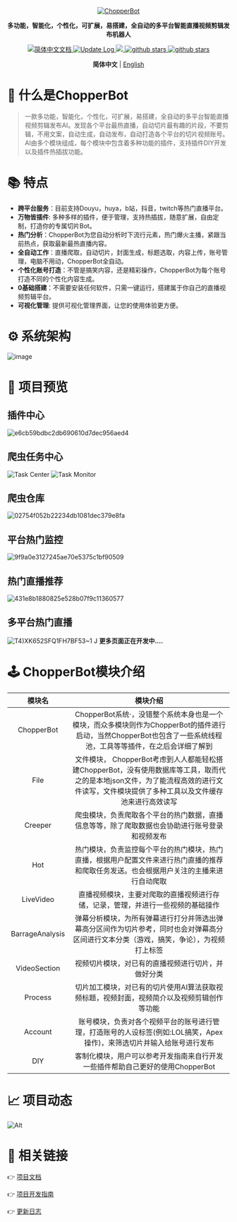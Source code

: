 
<p align="center">
  <a href="https://github.com/969025903/ChopperBot">
   <img alt="ChopperBot" src="https://github.com/twj666/ChopperBot-Doc/blob/master/img/logo.png?raw=true">
  </a>
</p>

<p align="center">
  <strong>多功能，智能化，个性化，可扩展，易搭建，全自动的多平台智能直播视频剪辑发布机器人</strong>
</p>

<p align="center">
  <a href="https://969025903.github.io/ChopperBot-Doc/">
    <img src="https://img.shields.io/badge/文档-简体中文-blue.svg" alt="简体中文文档" />
  </a>

   <a href="https://github.com/969025903/ChopperBot/blob/master/CHANGELOG.md" >
    <img src="https://img.shields.io/badge/ChangeLog-English-blue.svg" alt="Update Log" />
  </a>

   <a target="_blank" href="https://www.oracle.com/technetwork/java/javase/downloads/index.html">
        <img src="https://img.shields.io/badge/JDK-11+-green.svg" />
    </a>
  <a target="_blank" href='https://github.com/969025903/ChopperBot'>
        <img src="https://img.shields.io/github/stars/969025903/ChopperBot.svg" alt="github stars"/>
   </a>

   <a target="_blank" href=''>
        <img src="https://img.shields.io/badge/Process-Developing-yellow" alt="github stars"/>
   </a>
</p>

<p align='center'>
  <b>简体中文</b> | <a href="https://github.com/969025903/ChopperBot/blob/master/README.md">English</a> 
</p>



# 📖 什么是ChopperBot


>一款多功能，智能化，个性化，可扩展，易搭建，全自动的多平台智能直播视频剪辑发布AI。发现各个平台最热直播，自动切片最有趣的片段，不要剪辑，不用文案，自动生成，自动发布，自动打造各个平台的切片视频账号。AI由多个模块组成，每个模块中包含着多种功能的插件，支持插件DIY开发以及插件热插拔功能。


# 📚 特点

- **跨平台服务**：目前支持Douyu，huya，b站，抖音，twitch等热门直播平台。
- **万物皆插件**: 多种多样的插件，便于管理，支持热插拔，随意扩展，自由定制，打造你的专属切片Bot。
- **热门分析**：ChopperBot为您自动分析时下流行元素，热门爆火主播，紧跟当前热点，获取最新最热直播内容。
- **全自动工作**：直播爬取，自动切片，封面生成，标题选取，内容上传，账号管理，电脑不用动，ChopperBot全自动。
- **个性化账号打造**：不管是搞笑内容，还是精彩操作，ChopperBot为每个账号打造不同的个性化内容生成。
- **0基础搭建**：不需要安装任何软件，只需一键运行，搭建属于你自己的直播视频剪辑平台。
- **可视化管理**: 提供可视化管理界面，让您的使用体验更方便。

# ⚙ 系统架构
![image](https://github.com/969025903/ChopperBot/assets/77137063/eeca58de-611b-41ee-973f-cd375f98e569)

# 🎥 项目预览
## 插件中心
![e6cb59bdbc2db690610d7dec956aed4](https://github.com/969025903/ChopperBot/assets/77137063/ac83fbae-d720-4b98-8701-687436605e97)
## 爬虫任务中心
![Task Center](https://github.com/969025903/ChopperBot/assets/77137063/62ab3560-c5c2-4808-be84-a765349e4c39)
![Task Monitor](https://github.com/969025903/ChopperBot/assets/77137063/95843e98-fdc3-4ff4-805a-4a0dd8ef28be)
## 爬虫仓库
![02754f052b22234db1081dec379e8fa](https://github.com/969025903/ChopperBot/assets/77137063/5e12b279-ff34-450f-a408-c4b1f2d797d9)
## 平台热门监控
![9f9a0e3127245ae70e5375c1bf90509](https://github.com/969025903/ChopperBot/assets/77137063/6d8c0f1e-a02f-4d04-a047-f03888358790)
## 热门直播推荐
![431e8b1880825e528b07f9c11360577](https://github.com/969025903/ChopperBot/assets/77137063/adeab4ae-25fe-4752-a6ce-2a79a6f5703e)
## 多平台热门直播
![T4)XK652SFQ1FH7BF53~1 J](https://github.com/969025903/ChopperBot/assets/77137063/6fe79608-6724-4768-8b39-3f4b9b2483c2)
**更多页面正在开发中....**

# 🕹 ChopperBot模块介绍
| 模块名 | 模块介绍 |
| :-: | :-: |
| ChopperBot| ChopperBot系统·，没错整个系统本身也是一个模块，而众多模块则作为ChopperBot的插件进行启动，当然ChopperBot也包含了一些系统线程池，工具等等插件，在之后会详细了解到 |
| File |文件模块， ChopperBot考虑到人人都能轻松搭建ChopperBot，没有使用数据库等工具，取而代之的是本地json文件，为了能流程高效的进行文件读写，文件模块提供了多种工具以及文件缓存池来进行高效读写|
| Creeper | 爬虫模块，负责爬取各个平台的热门数据，直播信息等等，除了爬取数据也会协助进行账号登录和视频发布 |
| Hot | 热门模块，负责监控每个平台的热门模块，热门直播，根据用户配置文件来进行热门直播的推荐和爬取任务发送。也会根据用户关注的主播来进行自动爬取 |
| LiveVideo | 直播视频模块，主要对爬取的直播视频进行存储，记录，管理，并进行一些视频的基础操作 |
| BarrageAnalysis | 弹幕分析模块，为所有弹幕进行打分并筛选出弹幕高分区间作为切片参考，同时也会对弹幕高分区间进行文本分类（游戏，搞笑，争论），为视频打上标签 |
| VideoSection | 视频切片模块，对已有的直播视频进行切片，并做好分类 |
| Process | 切片加工模块，对已有的切片使用AI算法获取视频标题，视频封面，视频简介以及视频剪辑创作等功能 |
| Account | 账号模块，负责对各个视频平台的账号进行管理，打造账号的人设标签(例如:LOL搞笑，Apex操作)，来筛选切片并输入给账号进行发布|
| DIY | 客制化模块，用户可以参考开发指南来自行开发一些插件帮助自己更好的使用ChopperBot |

# 📈 项目动态
![Alt](https://repobeats.axiom.co/api/embed/0ae23655bb105addf8d90a999df36f690d615af7.svg "Repobeats analytics image")
# 🔗 相关链接
👉 [项目文档](https://969025903.github.io/ChopperBot-Doc/)

👉 [项目开发指南](https://969025903.github.io/ChopperBot-Doc/pages/779a67/#chopperbot%E7%B3%BB%E7%BB%9F%E6%9E%B6%E6%9E%84)

👉 [更新日志](https://github.com/969025903/ChopperBot/blob/master/CHANGELOG.md)
